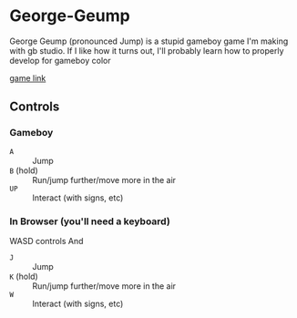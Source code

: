 # George-Geump
George Geump (pronounced Jump) is a stupid gameboy game I'm making with gb studio. If I like how it turns out, I'll probably learn how to properly develop for gameboy color

[game link](https://ploiu.github.io/George-Geump/)

## Controls

### Gameboy
<dl>
  <dt><code>A</code></dt>
  <dd>Jump</dd>
  <dt><code>B</code> (hold)</dt>
  <dd>Run/jump further/move more in the air</dd>
  <dt><code>UP</code></dt>
  <dd>Interact (with signs, etc)</dd>
</dl>

### In Browser (you'll need a keyboard)
WASD controls And
<dl>
  <dt><code>J</code></dt>
  <dd>Jump</dd>
  <dt><code>K</code> (hold)</dt>
  <dd>Run/jump further/move more in the air</dd>
  <dt><code>W</code></dt>
  <dd>Interact (with signs, etc)</dd>
</dl>
